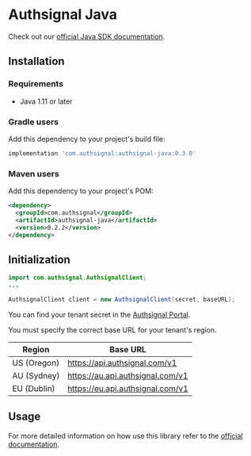 # Authsignal Java

Check out our [official Java SDK documentation](https://docs.authsignal.com/sdks/server/java).

## Installation

### Requirements

- Java 1.11 or later

### Gradle users

Add this dependency to your project's build file:

```groovy
implementation 'com.authsignal:authsignal-java:0.3.0'
```

### Maven users

Add this dependency to your project's POM:

```xml
<dependency>
  <groupId>com.authsignal</groupId>
  <artifactId>authsignal-java</artifactId>
  <version>0.2.2</version>
</dependency>
```

## Initialization

```java
import com.authsignal.AuthsignalClient;
...

AuthsignalClient client = new AuthsignalClient(secret, baseURL);
```

You can find your tenant secret in the [Authsignal Portal](https://portal.authsignal.com/organisations/tenants/api).

You must specify the correct base URL for your tenant's region.

| Region      | Base URL                         |
| ----------- | -------------------------------- |
| US (Oregon) | https://api.authsignal.com/v1    |
| AU (Sydney) | https://au.api.authsignal.com/v1 |
| EU (Dublin) | https://eu.api.authsignal.com/v1 |

## Usage

For more detailed information on how use this library refer to the [official documentation](https://docs.authsignal.com/sdks/server/java).
